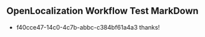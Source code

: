 ## OpenLocalization Workflow Test MarkDown

* f40cce47-14c0-4c7b-abbc-c384bf61a4a3 
thanks!



<!--HONumber=Feb16_HO3-->
